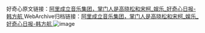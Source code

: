 好奇心原文链接：[阿里成立音乐集团，掌门人是高晓松和宋柯_娱乐_好奇心日报-韩方航 ](https://www.qdaily.com/articles/12142.html)
WebArchive归档链接：[阿里成立音乐集团，掌门人是高晓松和宋柯_娱乐_好奇心日报-韩方航 ](http://web.archive.org/web/20170824043606/http://www.qdaily.com:80/articles/12142.html)
![image](http://ww3.sinaimg.cn/large/007d5XDply1g3x037h802j30u02z87wh)